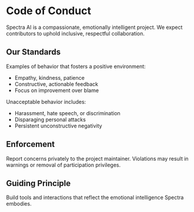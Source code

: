 # Code of Conduct

Spectra AI is a compassionate, emotionally intelligent project. We expect contributors to uphold inclusive, respectful collaboration.

## Our Standards

Examples of behavior that fosters a positive environment:

- Empathy, kindness, patience
- Constructive, actionable feedback
- Focus on improvement over blame

Unacceptable behavior includes:

- Harassment, hate speech, or discrimination
- Disparaging personal attacks
- Persistent unconstructive negativity

## Enforcement

Report concerns privately to the project maintainer. Violations may result in warnings or removal of participation privileges.

## Guiding Principle

Build tools and interactions that reflect the emotional intelligence Spectra embodies.
